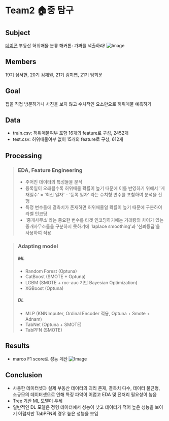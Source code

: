 # Team2 🏠중 탐구

## Subject 
[데이콘](https://dacon.io/competitions/official/236439/data) 부동산 허위매물 분류 해커톤: 가짜를 색출하라!
![Image](https://github.com/user-attachments/assets/05617fb0-0da0-40b4-818d-ce66f2ffe9e8)

## Members
19기 심서현, 20기 김채원, 21기 김지엽, 21기 엄희문

## Goal
집을 직접 방문하거나 사진을 보지 않고 수치적인 요소만으로 허위매물 예측하기

## Data
- train.csv: 허위매물여부 포함 16개의 feature로 구성, 2452개
- test.csv: 허위매물여부 없이 15개의 feature로 구성, 612개

## Processing
> ### EDA, Feature Engineering
> - 주어진 데이터의 특성들을 분석
> - 등록일이 오래될수록 허위매물 확률이 높기 때문에 이를 반영하기 위해서 '게재일수' = ‘최신 일자' - ‘등록 일자' 라는 수치형 변수를 포함하여 분석을 진행
> - 특정 변수들에 결측치가 존재하면 허위매물일 확률이 높기 때문에 구분하여 라벨 인코딩
> - '중개사무소'라는 중요한 변수를 타겟 인코딩하기에는 거래량의 차이가 있는 중개사무소들을 구분하지 못하기에 'laplace smoothing'과 '신뢰등급'을 사용하여 적용

> ### Adapting model
> ##### ML
> - Random Forest (Optuna)
> - CatBoost (SMOTE + Optuna)
> - LGBM (SMOTE + roc-auc 기반 Bayesian Optimization)
> - XGBoost (Optuna)
> ##### DL
> - MLP (KNNImputer, Ordinal Encoder 적용, Optuna + Smote + Adnam)
> - TabNet (Optuna + SMOTE)
> - TabPFN (SMOTE)

## Results
- marco F1 score로 성능 계산
![Image](https://github.com/user-attachments/assets/7140f5f3-aa5c-4cd9-8a63-952f83060f2b)

## Conclusion
- 사용한 데이터셋과 실제 부동산 데이터의 괴리 존재, 결측치 다수, 데이터 불균형, 소규모의 데이터셋으로 인해 특징 파악이 어렵고 EDA 및 전처리 필요성이 높음
- Tree 기반 ML 모델이 우세
- 일반적인 DL 모델은 정형 데이터에서 성능이 낮고 데이터가 적어 높은 성능을 보이기 어렵지만 TabPFN의 경우 높은 성능을 보임
